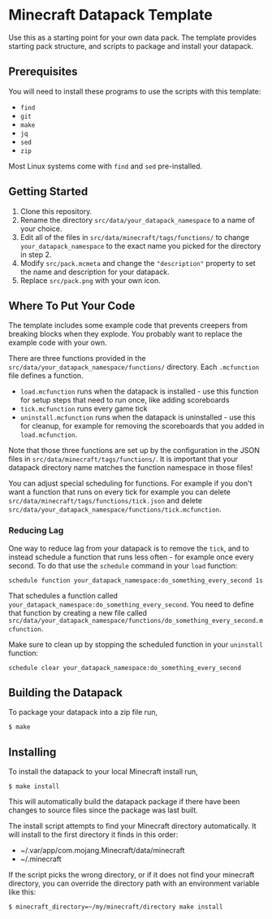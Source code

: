 # Minecraft Datapack Template

Use this as a starting point for your own data pack. The template provides
starting pack structure, and scripts to package and install your datapack.

## Prerequisites

You will need to install these programs to use the scripts with this template:

- `find`
- `git`
- `make`
- `jq`
- `sed`
- `zip`

Most Linux systems come with `find` and `sed` pre-installed.

## Getting Started

1. Clone this repository.
2. Rename the directory `src/data/your_datapack_namespace` to a name of your
   choice.
3. Edit all of the files in `src/data/minecraft/tags/functions/` to change
   `your_datapack_namespace` to the exact name you picked for the directory in
   step 2.
3. Modify `src/pack.mcmeta` and change the `"description"` property to set the
   name and description for your datapack.
4. Replace `src/pack.png` with your own icon.

## Where To Put Your Code

The template includes some example code that prevents creepers from breaking
blocks when they explode. You probably want to replace the example code with
your own.

There are three functions provided in the
`src/data/your_datapack_namespace/functions/` directory. Each `.mcfunction` file
defines a function.

- `load.mcfunction` runs when the datapack is installed - use this function for
  setup steps that need to run once, like adding scoreboards
- `tick.mcfunction` runs every game tick
- `uninstall.mcfunction` runs when the datapack is uninstalled - use this for
  cleanup, for example for removing the scoreboards that you added in
  `load.mcfunction`.

Note that those three functions are set up by the configuration in the JSON
files in `src/data/minecraft/tags/functions/`. It is important that your
datapack directory name matches the function namespace in those files!

You can adjust special scheduling for functions. For example if you don't want
a function that runs on every tick for example you can delete
`src/data/minecraft/tags/functions/tick.json` and delete
`src/data/your_datapack_namespace/functions/tick.mcfunction`.

### Reducing Lag

One way to reduce lag from your datapack is to remove the `tick`, and to instead
schedule a function that runs less often - for example once every second. To do
that use the `schedule` command in your `load` function:

```mcfunction
schedule function your_datapack_namespace:do_something_every_second 1s
```

That schedules a function called
`your_datapack_namespace:do_something_every_second`. You need to define that
function by creating a new file called
`src/data/your_datapack_namespace/functions/do_something_every_second.mcfunction`.

Make sure to clean up by stopping the scheduled function in your `uninstall`
function:

```mcfunction
schedule clear your_datapack_namespace:do_something_every_second
```

## Building the Datapack

To package your datapack into a zip file run,

    $ make

## Installing

To install the datapack to your local Minecraft install run,

    $ make install

This will automatically build the datapack package if there have been changes to
source files since the package was last built.

The install script attempts to find your Minecraft directory automatically. It
will install to the first directory it finds in this order:

- ~/.var/app/com.mojang.Minecraft/data/minecraft
- ~/.minecraft

If the script picks the wrong directory, or if it does not find your minecraft
directory, you can override the directory path with an environment variable like
this:

    $ minecraft_directory=~/my/minecraft/directory make install
